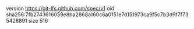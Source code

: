 version https://git-lfs.github.com/spec/v1
oid sha256:7fb2743616059e8ba2868a160c6a0151e7d151973ca9f5c7b3d9f7f735428891
size 516
